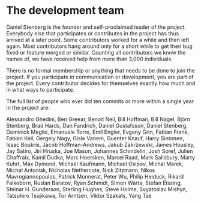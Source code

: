 # The development team

Daniel Stenberg is the founder and self-proclaimed leader of the
project. Everybody else that participates or contributes in the project has
thus arrived at a later point. Some contributors worked for a while and then
left again. Most contributors hang around only for a short while to get their
bug fixed or feature merged or similar. Counting all contributors we know the
names of, we have received help from more than 3,000 individuals.

There is no formal membership or anything that needs to be done to join the
project. If you participate in communication or development, you are part of
the project. Every contributor decides for themselves exactly how much and in
what ways to participate.

The full list of people who ever did ten commits or more within a single year
in the project are:

Alessandro Ghedini,
Ben Greear,
Benoit Neil,
Bill Hoffman,
Bill Nagel,
Björn Stenberg,
Brad Hards,
Dan Fandrich,
Daniel Gustafsson,
Daniel Stenberg,
Dominick Meglio,
Emanuele Torre,
Emil Engler,
Evgeny Grin,
Fabian Frank,
Fabian Keil,
Gergely Nagy,
Gisle Vanem,
Guenter Knauf,
Harry Sintonen,
Isaac Boukris,
Jacob Hoffman-Andrews,
Jakub Zakrzewski,
James Housley,
Jay Satiro,
Jiri Hruska,
Joe Mason,
Johannes Schindelin,
Josh Soref,
Julien Chaffraix,
Kamil Dudka,
Marc Hoersken,
Marcel Raad,
Mark Salisbury,
Marty Kuhrt,
Max Dymond,
Michael Kaufmann,
Michael Osipov,
Michal Marek,
Michał Antoniak,
Nicholas Nethercote,
Nick Zitzmann,
Nikos Mavrogiannopoulos,
Patrick Monnerat,
Peter Wu,
Philip Heiduck,
Rikard Falkeborn,
Ruslan Baratov,
Ryan Schmidt,
Simon Warta,
Stefan Eissing,
Steinar H. Gunderson,
Sterling Hughes,
Steve Holme,
Svyatoslav Mishyn,
Tatsuhiro Tsujikawa,
Tor Arntsen,
Viktor Szakats,
Yang Tse
